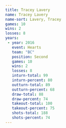 ```yaml
---
title: Tracey Lavery
name: Tracey Lavery
name-sort: Lavery, Tracey
games: 10
wins: 2
losses: 8
years:
 - year: 2016
   event: Hearts
   team: "BC"
   position: Second
   games: 10
   wins: 2
   losses: 8
   inturn-total: 99
   inturn-percent: 80
   outturn-total: 89
   outturn-percent: 68
   draw-total: 88
   draw-percent: 74
   takeout-total: 100
   takeout-percent: 75
   shots-total: 188
   shots-percent: 74
---
```

